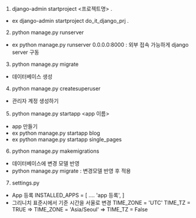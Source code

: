 1. django-admin startproject <프로젝트명> .
  - ex django-admin startproject do_it_django_prj .

 2. python manage.py runserver
  - ex python manage.py runserver 0.0.0.0:8000 : 외부 접속 가능하게 django server 구동

  3. python manage.py migrate 
  - 데이터베이스 생성
  
  4. python manage.py createsuperuser
  - 관리자 계정 생성하기

  5. python manage.py startapp <app 이름>
  - app 만들기
  - ex python manage.py startapp blog
  - ex python manage.py startapp single_pages

  6. python manage.py makemigrations
  - 데이터베이스에 변경 모델 반영
  - python manage.py migrate : 변경모델 반영 후 적용

  7. settings.py
  - App 등록
    INSTALLED_APPS = [
    ....
    'app 등록',
    ]
  - 그리니치 표준시에서 기준 시간을 서울로 변경
    TIME_ZONE = 'UTC'
    TIME_TZ = TRUE
    => TIME_ZONE = 'Asia/Seoul'
    => TIME_TZ = False


